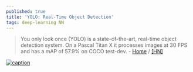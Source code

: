 ```yaml
---
published: true
title: 'YOLO: Real-Time Object Detection'
tags: deep-learning NN
---
```

> You only look once (YOLO) is a state-of-the-art, real-time object detection system. On a Pascal Titan X it processes images at 30 FPS and has a mAP of 57.9% on COCO test-dev. - [Home](https://pjreddie.com/darknet/yolo/) / [\[HN\]](https://news.ycombinator.com/item?id=19557169)

[![caption](https://img.youtube.com/vi/yQwfDxBMtXg/0.jpg)](https://www.youtube.com/watch?v=yQwfDxBMtXg)

